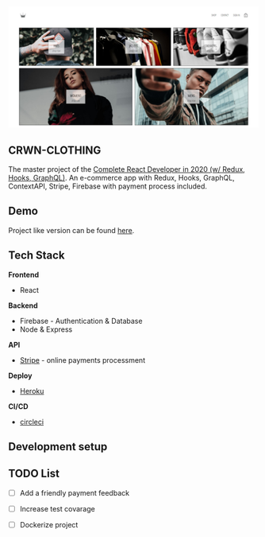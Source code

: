 ![Project homepage](https://github.com/Andronikus/crwn-clothing/blob/master/img/crwn-clothes-homepage.jpg)
## CRWN-CLOTHING

The master project of the [Complete React Developer in 2020 (w/ Redux, Hooks, GraphQL)](https://www.udemy.com/share/101WH4AkUYeF5TTHQ=/). An e-commerce app with Redux, Hooks, GraphQL, ContextAPI, Stripe, Firebase with payment process included.

## Demo
Project like version can be found [here](https://crwn-clothes-shop-live.herokuapp.com/).

## Tech Stack

**Frontend**
* React

**Backend**
* Firebase - Authentication & Database
* Node & Express

**API**
* [Stripe](https://stripe.com/en-pt) - online payments processment

**Deploy**
* [Heroku](https://www.heroku.com/)

**CI/CD**
* [circleci](https://circleci.com/)

## Development setup

## TODO List
- [ ] Add a friendly payment feedback
- [ ] Increase test covarage
- [ ] Dockerize project
 


